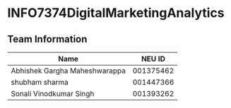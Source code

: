 # INFO7374DigitalMarketingAnalytics


## Team Information

| Name | NEU ID 
| --- | --- 
|Abhishek Gargha Maheshwarappa | 001375462 
| shubham sharma | 001447366 
| Sonali Vinodkumar Singh | 001393262
